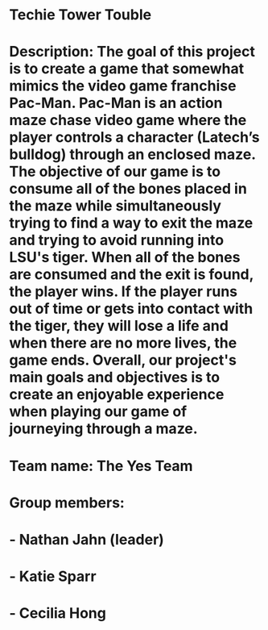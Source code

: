 # Techie Tower Touble

# Description: The goal of this project is to create a game that somewhat mimics the video game franchise Pac-Man. Pac-Man is an action maze chase video game where the player controls a character (Latech’s bulldog) through an enclosed maze. The objective of our game is to consume all of the bones placed in the maze while simultaneously trying to find a way to exit the maze and trying to avoid running into LSU's tiger. When all of the bones are consumed and the exit is found, the player wins. If the player runs out of time or gets into contact with the tiger, they will lose a life and when there are no more lives, the game ends. Overall, our project's main goals and objectives is to create an enjoyable experience when playing our game of journeying through a maze.

# Team name: The Yes Team

# Group members:
# - Nathan Jahn (leader)
# - Katie Sparr
# - Cecilia Hong